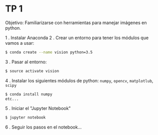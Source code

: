 # TP 1

Objetivo: Familiarizarse con herramientas para manejar imágenes en python.

  1 .  Instalar Anaconda
  2 .  Crear un entorno para tener los módulos que vamos a usar:
  ```bash
  $ conda create --name vision python=3.5
  ```
  3 . Pasar al entorno:
   ```bash
  $ source activate vision
  ```

  4 . Instalar los siguientes módulos de python: `numpy`, `opencv`, `matplotlub`, `scipy`
  ```bash
 $ conda install numpy
etc...
 ```

 5 . Iniciar el "Jupyter Notebook"
 ```bash
$ jupyter notebook
```

 6 . Seguir los pasos en el notebook...
